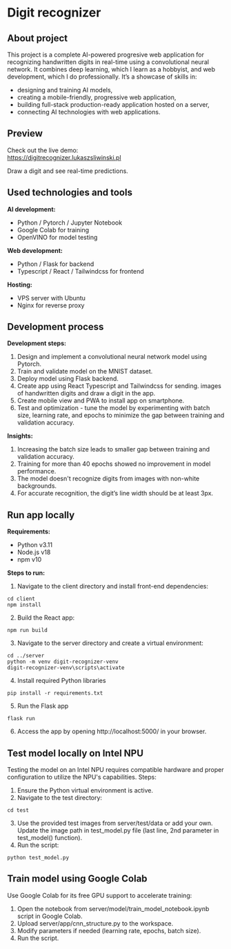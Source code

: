 # Digit recognizer

## About project
This project is a complete AI-powered progresive web application for recognizing handwritten digits in real-time using a convolutional neural network. It combines deep learning, which I learn as a hobbyist, and web development, which I do professionally. It’s a showcase of skills in:
- designing and training AI models,
- creating a mobile-friendly, progressive web application,
- building full-stack production-ready application hosted on a server,
- connecting AI technologies with web applications.

## Preview
Check out the live demo:<br>
https://digitrecognizer.lukaszsliwinski.pl

Draw a digit and see real-time predictions.

## Used technologies and tools
**AI development:**
- Python / Pytorch / Jupyter Notebook
- Google Colab for training
- OpenVINO for model testing

**Web development:**
- Python / Flask for backend
- Typescript / React / Tailwindcss for frontend

**Hosting:**
- VPS server with Ubuntu
- Nginx for reverse proxy

## Development process
**Development steps:**
1. Design and implement a convolutional neural network model using Pytorch.
2. Train and validate model on the MNIST dataset.
3. Deploy model using Flask backend.
4. Create app using React Typescript and Tailwindcss for sending. images of handwritten digits and draw a digit in the app.
5. Create mobile view and PWA to install app on smartphone.
6. Test and optimization - tune the model by experimenting with batch size, learning rate, and epochs to minimize the gap between training and validation accuracy.

**Insights:**
1. Increasing the batch size leads to smaller gap between training and validation accuracy.
2. Training for more than 40 epochs showed no improvement in model performance.
3. The model doesn't recognize digits from images with non-white backgrounds.
4. For accurate recognition, the digit’s line width should be at least 3px.

## Run app locally
**Requirements:**
- Python v3.11
- Node.js v18
- npm v10

**Steps to run:**
1. Navigate to the client directory and install front-end dependencies:
```
cd client
npm install
```
2. Build the React app:
```
npm run build
```
3. Navigate to the server directory and create a virtual environment:
```
cd ../server
python -m venv digit-recognizer-venv
digit-recognizer-venv\scripts\activate
```
4. Install required Python libraries
```
pip install -r requirements.txt
```
5. Run the Flask app
```
flask run
```
6. Access the app by opening http://localhost:5000/ in your browser.

## Test model locally on Intel NPU
Testing the model on an Intel NPU requires compatible hardware and proper configuration to utilize the NPU's capabilities. Steps:
1. Ensure the Python virtual environment is active.
2. Navigate to the test directory:
```
cd test
```
3. Use the provided test images from server/test/data or add your own. Update the image path in test_model.py file (last line, 2nd parameter in test_model() function).
4. Run the script:
```
python test_model.py
```

## Train model using Google Colab
Use Google Colab for its free GPU support to accelerate training:  
1. Open the notebook from server/model/train_model_notebook.ipynb script in Google Colab.
2. Upload server/app/cnn_structure.py to the workspace.
3. Modify parameters if needed (learning rate, epochs, batch size).
4. Run the script.